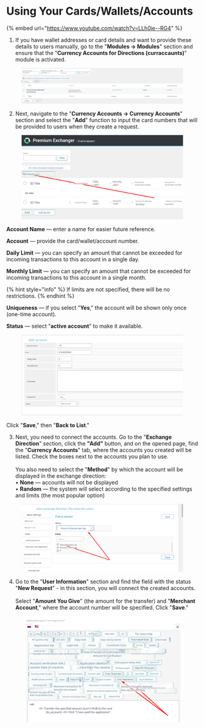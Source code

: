 # Using Your Cards/Wallets/Accounts

{% embed url="https://www.youtube.com/watch?v=LLh0ie--RG4" %}

1. If you have wallet addresses or card details and want to provide these details to users manually, go to the "**Modules -> Modules**" section and ensure that the "**Currency Accounts for Directions (curraccaunts)**" module is activated.

<figure><img src="../../../.gitbook/assets/image (650)_eng.png" alt=""><figcaption></figcaption></figure>

2. Next, navigate to the "**Currency Accounts -> Currency Accounts**" section and select the "**Add**" function to input the card numbers that will be provided to users when they create a request.

<figure><img src="../../../.gitbook/assets/Screenshot_21 (1)_eng.png" alt=""><figcaption></figcaption></figure>

**Account Name** — enter a name for easier future reference.

**Account** — provide the card/wallet/account number.

**Daily Limit** — you can specify an amount that cannot be exceeded for incoming transactions to this account in a single day.

**Monthly Limit** — you can specify an amount that cannot be exceeded for incoming transactions to this account in a single month.

{% hint style="info" %}
If limits are not specified, there will be no restrictions.
{% endhint %}

**Uniqueness** — if you select "**Yes**," the account will be shown only once (one-time account).

**Status** — select "**active account**" to make it available.

<figure><img src="../../../.gitbook/assets/image (1239)_eng.png" alt=""><figcaption></figcaption></figure>

Click "**Save**," then "**Back to List**."

3. Next, you need to connect the accounts. Go to the "**Exchange Direction**" section, click the **"Add"** button, and on the opened page, find the "**Currency Accounts**" tab, where the accounts you created will be listed. Check the boxes next to the accounts you plan to use.\
   \
   You also need to select the "**Method**" by which the account will be displayed in the exchange direction:\
   • **None** — accounts will not be displayed\
   • **Random** — the system will select according to the specified settings and limits (the most popular option)

<figure><img src="../../../.gitbook/assets/Screenshot_23 (3)_eng.png" alt=""><figcaption></figcaption></figure>

4. Go to the "**User Information**" section and find the field with the status "**New Request**" - in this section, you will connect the created accounts.\
   \
   Select "**Amount You Give**" (the amount for the transfer) and "**Merchant Account**," where the account number will be specified. Click "**Save**."

<figure><img src="../../../.gitbook/assets/Screenshot_24 (1)_eng.png" alt=""><figcaption></figcaption></figure>
